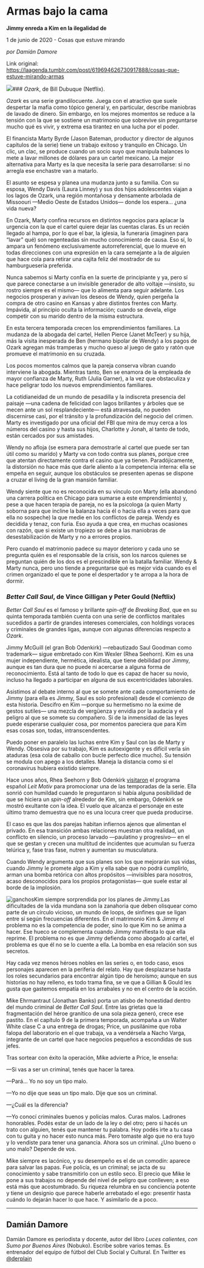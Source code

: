 # Armas bajo la cama

**Jimmy enreda a Kim en la ilegalidad de**

1 de junio de 2020 - Cosas que estuve mirando

_por Damián Damore_

Link original: https://laagenda.tumblr.com/post/619694626730917888/cosas-que-estuve-mirando-armas

![](https://64.media.tumblr.com/f7d1fae6ef3227557bb108aa4b6e05e0/0aebb572778b4b99-d9/s500x750/fe55665fb8fd363c8e2ef900d3a29fb3067abac5.jpg)### *Ozark*, de Bill Dubuque (Netflix).

*Ozark* es una serie grandilocuente. Juega con el atractivo que suele despertar la mafia como tópico general y, en particular, describe maniobras de lavado de dinero. Sin embargo, en los mejores momentos se reduce a la tensión con la que se sostiene un matrimonio que sobrevive sin preguntarse mucho qué es vivir, y extrema esa tirantez en una lucha por el poder.

El financista Marty Byrde (Jason Bateman, productor y director de algunos capítulos de la serie) tiene un trabajo exitoso y tranquilo en Chicago. Un clic, un clac, se produce cuando un socio suyo que manipula balances lo mete a lavar millones de dólares para un cartel mexicano. La mejor alternativa para Marty es la que necesita la serie para desarrollarse: si no arregla ese enchastre van a matarlo.

El asunto se espesa y planea una mudanza junto a su familia. Con su esposa, Wendy Davis (Laura Linney) y sus dos hijos adolescentes viajan a los lagos de Ozark, una región montañosa y densamente arbolada de Missoouri —Medio Oeste de Estados Unidos— donde los espera… ¿una vida nueva? 

En Ozark, Marty confina recursos en distintos negocios para aplacar la urgencia con la que el cartel quiere dejar las cuentas claras. Es un recién llegado al hampa, por lo que el bar, la iglesia, la funeraria (imaginen para “lavar” qué) son regenteadas sin mucho conocimiento de causa. Eso sí, lo ampara un fenómeno exclusivamente autorreferencial, que lo mueve en todas direcciones con una expresión en la cara semejante a la de alguien que hace cola para retirar una cajita feliz del mostrador de su hamburguesería preferida.

Nunca sabemos si Marty confía en la suerte de principiante y ya, pero sí que parece conectarse a un invisible generador de alto voltaje —insisto, su rostro siempre es el mismo— que lo alimenta para seguir adelante. Los negocios prosperan y avivan los deseos de Wendy, quien pergeña la compra de otro casino en Kansas y abre distintos frentes con Marty. Impávida, al principio oculta la información; cuando se devela, elige competir con su marido dentro de la misma estructura.

En esta tercera temporada crecen los emprendimientos familiares. La mudanza de la abogada del cartel, Hellen Pierce (Janet McTeer) y su hija, más la visita inesperada de Ben (hermano bipolar de Wendy) a los pagos de Ozark agregan más tramperas y mucho queso al juego de gato y ratón que promueve el matrimonio en su cruzada.

Los pocos momentos calmos que la pareja conserva vibran cuando interviene la abogada. Mientras tanto, Ben se enamora de la empleada de mayor confianza de Marty, Ruth (Julia Garner), a la vez que obstaculiza y hace peligrar todo los nuevos emprendimientos familiares.

La cotidianeidad de un mundo de pesadilla y la indiscreta presencia del paisaje —una cadena de felicidad con lagos brillantes y árboles que se mecen ante un sol resplandeciente— está atravesada, no pueden discernirse casi, por el tránsito y la profundización del negocio del crimen. Marty es investigado por una oficial del FBI que mira de muy cerca a los números del casino y hasta sus hijos, Charlotte y Jonah, al tanto de todo, están cercados por sus amistades.

Wendy no afloja (se esmera para demostrarle al cartel que puede ser tan útil como su marido) y Marty va con todo contra sus planes, porque cree que atentan directamente contra el casino que ya tienen. Paradójicamente, la distorsión no hace más que darle aliento a la competencia interna: ella se empeña en seguir, aunque los obstáculos se presenten apenas se dispone a cruzar el living de la gran mansión familiar.

Wendy siente que no es reconocida en su vínculo con Marty (ella abandonó una carrera política en Chicago para sumarse a este emprendimiento) y, pese a que hacen terapia de pareja, no es la psicologa (a quien Marty soborna para que incline la balanza hacia él o hacia ella a veces para que ella no sospeche) la que medie en los conflictos de pareja. Wendy es decidida y tenaz, con furia. Eso ayuda a que crea, en muchas ocasiones con razón, que si existe un tropiezo se debe a las maniobras de desestabilización de Marty y no a errores propios. 

Pero cuando el matrimonio padece su mayor deterioro y cada uno se pregunta quién es el responsable de la crisis, son los narcos quienes se preguntan quién de los dos es el prescindible en la batalla familiar. Wendy & Marty nunca, pero uno tiende a preguntarse qué es mejor vida cuando es el crimen organizado el que te pone el despertador y te arropa a la hora de dormir.

### *Better Call Saul*, de Vince Gilligan y Peter Gould (Neftlix)

*Better Call Saul* es el famoso y brillante *spin-off* de *Breaking Bad*, que en su quinta temporada también cuenta con una serie de conflictos maritales sucedidos a partir de grandes intereses comerciales, con holdings voraces y criminales de grandes ligas, aunque con algunas diferencias respecto a *Ozark*.

Jimmy McGuill (el gran Bob Odenkirk) —rebautizado Saul Goodman como trademark— sigue embretado con Kim Wexler (Rhea Seehorn). Kim es una mujer independiente, hermética, idealista, que tiene debilidad por Jimmy, aunque es tan dura que no puede ni acercarse a alguna forma de reconocimiento. Está al tanto de todo lo que es capaz de hacer su novio, incluso ha llegado a participar en alguna de sus excentricidades laborales.

Asistimos al debate interno al que se somete ante cada comportamiento de Jimmy (para ella es Jimmy, Saul es solo profesional) desde el comienzo de esta historia. Descifro en Kim —porque su hermetismo no la exime de gestos sutiles— una mezcla de vergüenza y envidia por la audacia y el peligro al que se somete su compañero. Si de la inmensidad de las leyes puede esperarse cualquier cosa, por momentos pareciera que para Kim esas cosas son, todas, intranscendentes.

Puedo poner en paralelo las luchas entre Kim y Saul con las de Marty y Wendy. Obsesiva por su trabajo, Kim es autoexigente y es difícil verla sin ataduras (esa cola de caballo con bucle perfecto dice mucho). Su tensión se modula con apego a los detalles. Maneja la distancia como si el coronavirus hubiera existido siempre. 

Hace unos años, Rhea Seehorn y Bob Odenkirk [visitaron](https://www.youtube.com/watch?v=TuoUV7tRDLY%0D%0A) el programa español *Leit Motiv* para promocionar una de las temporadas de la serie. Ella sonrió con humildad cuando le preguntaron si había alguna posibilidad de que se hiciera un *spin-off* alrededor de Kim, sin embargo, Odenkirk se mostró exultante con la idea. El vuelo que alcanza el personaje en este último tramo demuestra que no es una locura creer que pueda producirse.

El caso es que las dos parejas habitan infiernos ajenos que alimentan el privado. En esa transición ambas relaciones muestran otra realidad, un conflicto en silencio, un proceso larvado —paulatino y progresivo— en el que se gestan y crecen una multitud de incidentes que acumulan su fuerza telúrica y, fase tras fase, nutren y aumentan su musculatura.

Cuando Wendy argumenta que sus planes son los que mejorarán sus vidas, cuando Jimmy le promete algo a Kim y ella sabe que no podrá cumplirlo, arman una bomba retórica con altos propósitos —invisibles para nosotros, acaso desconocidos para los propios protagonistas— que suele estar al borde de la implosión. 

![ganchos](https://64.media.tumblr.com/ba943d9f1c46e0cf3e0d3ed02ac2b506/0aebb572778b4b99-c6/s500x750/1848968f2bf82f4182b1edb53afe995a69d98208.jpg)Kim siempre sorprendida por los planes de Jimmy.Las dificultades de la vida mundana son la zanahoria que deben olisquear como parte de un círculo vicioso, un mundo de loops, de sinfines que se ligan entre sí según frecuencias diferentes. En el matrimonio Kim & Jimmy el problema no es la competencia de poder, sino lo que Kim no se anima a hacer. Ese hueco se complementa cuando Jimmy manifiesta lo que ella reprime. El problema no es que Jimmy defienda como abogado al cartel, el problema es que él no se lo cuente a ella. La bomba en esa relación son sus secretos. 

Hay cada vez menos héroes nobles en las series o, en todo caso, esos personajes aparecen en la periferia del relato. Hay que desplazarse hasta los roles secundarios para encontrar algún tipo de heroísmo; aunque en sus historias no hay relleno, es todo trama fina, se ve que a Gillian & Gould les gusta que gastemos empatía en los arrabales y no en el centro de la acción.

Mike Ehrmantraut (Jonathan Banks) porta un atisbo de honestidad dentro del mundo criminal de *Better Call Saul*. Entre las grietas que la fragmentación del héroe granítico de una sola pieza generó, crece ese pastito. En el capítulo 9 de la primera temporada, acompaña a un Walter White clase C a una entrega de drogas; Price, un pusilánime que roba falopa del laboratorio en el que trabaja, va a vendérsela a Nacho Varga, integrante de un cartel que hace negocios pequeños a escondidas de sus jefes.

 Tras sortear con éxito la operación, Mike advierte a Price, le enseña:  

 —Si vas a ser un criminal, tenés que hacer la tarea.  

—Pará… Yo no soy un tipo malo.  

—Yo no dije que seas un tipo malo. Dije que sos un criminal.  

—¿Cuál es la diferencia?  

—Yo conocí criminales buenos y policías malos. Curas malos. Ladrones honorables. Podés estar de un lado de la ley o del otro; pero si hacés un trato con alguien, tenés que mantener tu palabra. Hoy podés irte a tu casa con tu guita y no hacer esto nunca más. Pero tomaste algo que no era tuyo y lo vendiste para tener una ganancia. Ahora sos un criminal. ¿Uno bueno o uno malo? Depende de vos.

Mike siempre es lacónico, y su desempeño es el de un comodín: aparece para salvar las papas. Fue policía, es un criminal; se jacta de su conocimiento y sabe transmitirlo con un estilo seco. El precio que Mike le pone a sus trabajos no depende del nivel de peligro que conlleven; a eso está más que acostumbrado. Su riqueza relumbra en su conciencia potente y tiene un designio que parece haberle arrebatado el ego: presentir hasta cuándo lo dejarán hacer lo que hace. Y asimilarlo de a poco.

  




---

Damián Damore
-------------

 Damián Damore es periodista y docente, autor del libro *Luces calientes, con Sumo por Buenos Aires* (Nobuko). Escribe sobre varios temas. Es entrenador del equipo de fútbol del Club Social y Cultural. En Twitter es 
[@derplain](https://twitter.com/derplain)


